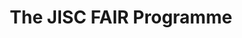 ---
abstract: null
creators:
- Beagrie, Neil
date: null
document_url: https://services.phaidra.univie.ac.at/api/object/o:295025/download
grand_parent: iPRES
institutions: []
keywords:
- beijing
landing_page_url: https://phaidra.univie.ac.at/o:295025
language: eng
layout: publication
license: CC BY-SA 3.0 AT
notes_url: null
parent: iPRES 2004
presentation_url: null
publication_type: presentation
size: 111193
source_name: iPRES
title: The JISC FAIR Programme
year: 2004
---